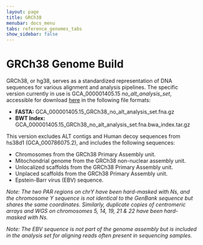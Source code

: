 ```yaml
---
layout: page
title: GRCh38
menubar: docs_menu
tabs: reference_genomes_tabs
show_sidebar: false
---
```


# GRCh38 Genome Build

GRCh38, or hg38, serves as a standardized representation of DNA sequences for various alignment and analysis pipelines. The specific version currently in use is GCA_000001405.15 *no_alt_analysis_set*, accessible for download [here](https://ftp.ncbi.nlm.nih.gov/genomes/all/GCA/000/001/405/GCA_000001405.15_GRCh38/seqs_for_alignment_pipelines.ucsc_ids/) in the following file formats:

- **FASTA:** GCA_000001405.15_GRCh38_no_alt_analysis_set.fna.gz
- **BWT Index:** GCA_000001405.15_GRCh38_no_alt_analysis_set.fna.bwa_index.tar.gz

This version excludes ALT contigs and Human decoy sequences from hs38d1 (GCA_000786075.2), and includes the following sequences:

- Chromosomes from the GRCh38 Primary Assembly unit.
- Mitochondrial genome from the GRCh38 non-nuclear assembly unit.
- Unlocalized scaffolds from the GRCh38 Primary Assembly unit.
- Unplaced scaffolds from the GRCh38 Primary Assembly unit.
- Epstein-Barr virus (EBV) sequence.

*Note: The two PAR regions on chrY have been hard-masked with Ns, and the chromosome Y sequence is not identical to the GenBank sequence but shares the same coordinates. Similarly, duplicate copies of centromeric arrays and WGS on chromosomes 5, 14, 19, 21 & 22 have been hard-masked with Ns.*

*Note: The EBV sequence is not part of the genome assembly but is included in the analysis set for aligning reads often present in sequencing samples.*
